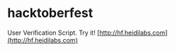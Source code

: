 hacktoberfest
=============

User Verification Script. Try it! [http://hf.heidilabs.com](http://hf.heidilabs.com)
